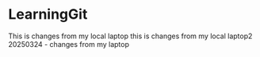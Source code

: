 # LearningGit
This is changes from my local laptop
this is changes from my local laptop2
20250324 - changes from my laptop
